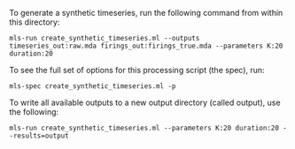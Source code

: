 To generate a synthetic timeseries, run the following command from within this directory:

```
mls-run create_synthetic_timeseries.ml --outputs timeseries_out:raw.mda firings_out:firings_true.mda --parameters K:20 duration:20
```

To see the full set of options for this processing script (the spec), run:

```
mls-spec create_synthetic_timeseries.ml -p
```

To write all available outputs to a new output directory (called output), use the following:

```
mls-run create_synthetic_timeseries.ml --parameters K:20 duration:20 --results=output
```

